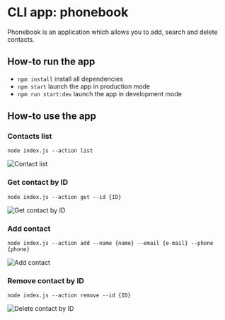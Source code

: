 # CLI app: phonebook

Phonebook is an application which allows you to add, search and delete contacts.

## How-to run the app

* ```npm install``` install all dependencies
* ```npm start``` launch the app in production mode
* ```npm run start:dev``` launch the app in development mode

## How-to use the app

### Contacts list

```node index.js --action list```

![Contact list](./images/list.png)

### Get contact by ID

```node index.js --action get --id {ID}```

![Get contact by ID](./images/get.png)

### Add contact

```node index.js --action add --name {name} --email {e-mail} --phone {phone}```

![Add contact](./images/add.png)

### Remove contact by ID

```node index.js --action remove --id {ID}```

![Delete contact by ID](./images/delete.png)

